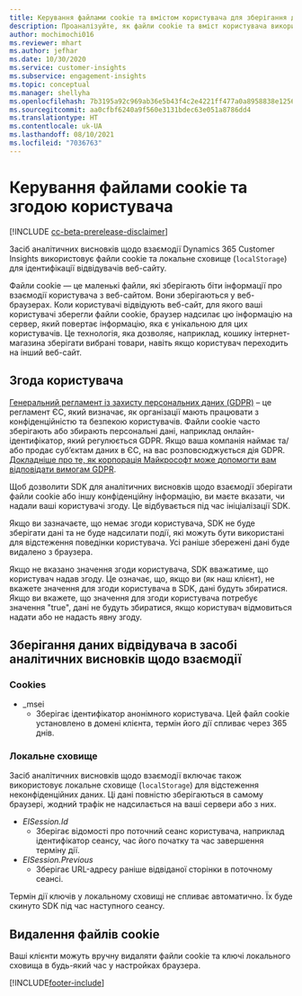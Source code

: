```yaml
---
title: Керування файлами cookie та вмістом користувача для зберігання даних користувача
description: Проаналізуйте, як файли cookie та вміст користувача використовується для ідентифікації відвідувачів веб-сайту.
author: mochimochi016
ms.reviewer: mhart
ms.author: jefhar
ms.date: 10/30/2020
ms.service: customer-insights
ms.subservice: engagement-insights
ms.topic: conceptual
ms.manager: shellyha
ms.openlocfilehash: 7b3195a92c969ab36e5b43f4c2e4221ff477a0a8958838e1256528f58fe13dce
ms.sourcegitcommit: aa0cfbf6240a9f560e3131bdec63e051a8786dd4
ms.translationtype: HT
ms.contentlocale: uk-UA
ms.lasthandoff: 08/10/2021
ms.locfileid: "7036763"
---
```

# <a name="manage-cookies-and-user-consent"></a>Керування файлами cookie та згодою користувача

[!INCLUDE [cc-beta-prerelease-disclaimer](includes/cc-beta-prerelease-disclaimer.md)]

Засіб аналітичних висновків щодо взаємодії Dynamics 365 Customer Insights використовує файли cookie та локальне сховище (`localStorage`) для ідентифікації відвідувачів веб-сайту.

Файли cookie — це маленькі файли, які зберігають біти інформації про взаємодії користувача з веб-сайтом. Вони зберігаються у веб-браузерах. Коли користувачі відвідують веб-сайт, для якого ваші користувачі зберегли файли cookie, браузер надсилає цю інформацію на сервер, який повертає інформацію, яка є унікальною для цих користувачів. Це технологія, яка дозволяє, наприклад, кошику інтернет-магазина зберігати вибрані товари, навіть якщо користувач переходить на інший веб-сайт.

## <a name="user-consent"></a>Згода користувача

[Генеральний регламент із захисту персональних даних (GDPR)](/dynamics365/get-started/gdpr/) – це регламент ЄС, який визначає, як організації мають працювати з конфіденційністю та безпекою користувачів. Файли cookie часто зберігають або збирають персональні дані, наприклад онлайн-ідентифікатор, який регулюється GDPR. Якщо ваша компанія наймає та/або продає суб’єктам даних в ЄС, на вас розповсюджується дія GDPR. [Докладніше про те, як корпорація Майкрософт може допомогти вам відповідати вимогам GDPR](https://www.microsoft.com/trust-center/privacy/gdpr-faqs).

Щоб дозволити SDK для аналітичних висновків щодо взаємодії зберігати файли cookie або іншу конфіденційну інформацію, ви маєте вказати, чи надали ваші користувачі згоду. Це відбувається під час ініціалізації SDK.

Якщо ви зазначаєте, що немає згоди користувача, SDK не буде зберігати дані та не буде надсилати події, які можуть бути використані для відстеження поведінки користувача. Усі раніше збережені дані буде видалено з браузера.

Якщо не вказано значення згоди користувача, SDK вважатиме, що користувач надав згоду. Це означає, що, якщо ви (як наш клієнт), не вкажете значення для згоди користувача в SDK, дані будуть збиратися. Якщо ви вкажете, що значення для згоди користувача потребує значення "true", дані не будуть збиратися, якщо користувач відмовиться надати або не надасть явну згоду.

## <a name="visitor-data-storage-in-engagement-insights-capability"></a>Зберігання даних відвідувача в засобі аналітичних висновків щодо взаємодії

### <a name="cookies"></a>Cookies

- _msei
    - Зберігає ідентифікатор анонімного користувача. Цей файл cookie установлено в домені клієнта, термін його дії спливає через 365 днів.

### <a name="local-storage"></a>Локальне сховище

Засіб аналітичних висновків щодо взаємодії включає також використовує локальне сховище (`localStorage`) для відстеження неконфіденційних даних. Ці дані повністю зберігаються в самому браузері, жодний трафік не надсилається на ваші сервери або з них.

- *EISession.Id* 
    - Зберігає відомості про поточний сеанс користувача, наприклад ідентифікатор сеансу, час його початку та час завершення терміну дії.
- *EISession.Previous*
    - Зберігає URL-адресу раніше відвіданої сторінки в поточному сеансі.
    
Термін дії ключів у локальному сховищі не спливає автоматично. Їх буде скинуто SDK під час наступного сеансу.

## <a name="deleting-cookies"></a>Видалення файлів cookie

Ваші клієнти можуть вручну видаляти файли cookie та ключі локального сховища в будь-який час у настройках браузера.


[!INCLUDE[footer-include](../includes/footer-banner.md)]